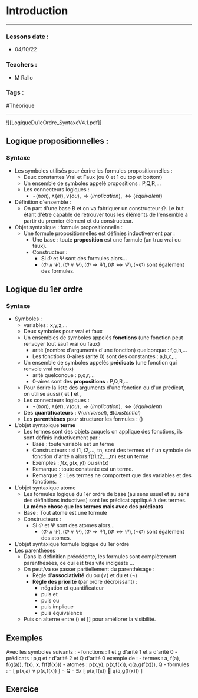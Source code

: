 # Introduction
---
### Lessons date :
- 04/10/22

### Teachers :
- M Rallo

### Tags :
#Théorique 

---
![[LogiqueDu1eOrdre_SyntaxeV4.1.pdf]]

## Logique propositionnelles :
### Syntaxe
- Les symboles utilisés pour écrire les formules propositionnelles :
	- Deux constantes Vrai et Faux (ou 0 et 1 ou top et bottom)
	- Un ensemble de symboles appelé propositions : P,Q,R,...
	- Les connecteurs logiques :
		- $\neg (non),\wedge (et),\vee (ou),\Rightarrow (implication),\Leftrightarrow (équivalent)$  
- Définition d'ensemble :
	- On part d'une base B et on va fabriquer un constructeur $\Omega$. Le but étant d'être capable de retrouver tous les éléments de l'ensemble à partir du premier élément et du constructeur.
- Objet syntaxique : formule propositionnelle :
	- Une formule propositionnelles est définies inductivement par :
		- Une base : toute **proposition** est une formule (un truc vrai ou faux).
		- Constructeur :
			- Si $\Phi$ et $\Psi$ sont des formules alors...
			- $(\Phi\wedge\Psi),(\Phi\vee\Psi),(\Phi\Rightarrow\Psi),(\Phi\Leftrightarrow\Psi),(\neg\Phi)$ sont également des formules.

## Logique du 1er ordre
### Syntaxe
- Symboles :
	- variables : x,y,z,...
	- Deux symboles pour vrai et faux
	- Un ensembles de symboles appelés **fonctions** (une fonction peut renvoyer tout sauf vrai ou faux)
		- arité (nombre d'arguments d'une fonction) quelconque : f,g,h,...
		- Les fonctions 0-aires (arité 0) sont des constantes : a,b,c,...
	- Un ensemble de symboles appelés **prédicats** (une fonction qui renvoie vrai ou faux)
		- arité quelconque : p,q,r,...
		- 0-aires sont des **propositions** : P,Q,R,...
	- Pour écrire la liste des arguments d'une fonction ou d'un prédicat, on utilise aussi **(** et **)** et **,**
	- Les connecteurs logiques :
		- $\neg (non),\wedge (et),\vee (ou),\Rightarrow (implication),\Leftrightarrow (équivalent)$  
	- Des **quantificateurs** : $\forall(universel), \exists(existentiel)$
	- Les **parenthèses** pour structurer les formules : ()
- L'objet syntaxique **terme**
	- Les termes sont des objets auquels on applique des fonctions, ils sont définis inductivement par :
		- Base : toute variable est un terme
		- Constructeurs : si t1, t2,..., tn, sont des termes et f un symbole de fonction d'arité n alors f(t1,t2,...,tn) est un terme
		- Exemples : $f(x,g(x,y))$ ou $sin(x)$ 
		- Remarque : toute constante est un terme.
		- Remarque 2 : Les termes ne comportent que des variables et des fonctions.
- L'objet syntaxique atome
	- Les formules logique du 1er ordre de base (au sens usuel et au sens des définitions inductives) sont les prédicat appliqué à des termes. **La même chose que les termes mais avec des prédicats**
	- Base : Tout atome est une formule
	- Constructeurs :
		- Si $\Phi$ et $\Psi$ sont des atomes alors...
			- $(\Phi\wedge\Psi),(\Phi\vee\Psi),(\Phi\Rightarrow\Psi),(\Phi\Leftrightarrow\Psi),(\neg\Phi)$ sont également des atomes.
- L'objet syntaxique formule logique du 1er ordre 
- Les parenthèses 
	- Dans la définition précédente, les formules sont complètement parenthésées, ce qui est très vite indigeste ...
	- On peut/va se passer partiellement du parenthésage :
		- Règle d'**associativité** du ou ($\vee$) et du et ($\neg$)
		- **Règle des priorité** (par ordre décroissant) :
			- négation et quantificateur
			- puis et
			- puis ou
			- puis implique
			- puis équivalence
	- Puis on alterne entre () et [] pour améliorer la visibilité.

## Exemples
Avec les symboles suivants :
	- fonctions : f et g d'arité 1 et a d'arité 0
	- prédicats : p,q et r d'arité 2 et Q d'arité 0
exemple de :
	- termes : a, f(a), f(g(a)), f(x), x, f(f(f(x)))
	- atomes : p(x,y), p(x,f(x)), q(a,g(f(x))), Q
	- formules : 
		- \[ p(x,a) $\vee$ p(x,f(x)) ] $\neg$ Q
		- $\exists x$ \[ p(x,f(x))  q(a,g(f(x))) ]

## Exercice 
